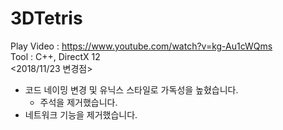 # 3DTetris
Play Video : https://www.youtube.com/watch?v=kg-Au1cWQms  
Tool : C++, DirectX 12  
<2018/11/23 변경점>  
- 코드 네이밍 변경 및 유닉스 스타일로 가독성을 높혔습니다.  
  - 주석을 제거했습니다.  
- 네트워크 기능을 제거했습니다.  
 
